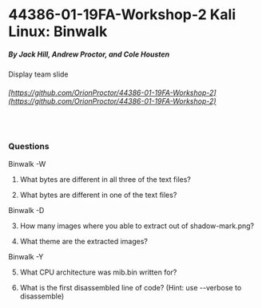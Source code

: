 # 44386-01-19FA-Workshop-2 Kali Linux: Binwalk
##### By Jack Hill, Andrew Proctor, and Cole Housten
<TODO> Display team slide
###### [https://github.com/OrionProctor/44386-01-19FA-Workshop-2](https://github.com/OrionProctor/44386-01-19FA-Workshop-2)
</br>

### Questions
Binwalk -W
1. What bytes are different in all three of the text files?

2. What bytes are different in one of the text files?

Binwalk -D

3. How many images where you able to extract out of shadow-mark.png?

4. What theme are the extracted images?

Binwalk -Y

5. What CPU architecture was mib.bin written for?

6. What is the first disassembled line of code? (Hint: use --verbose to disassemble)
